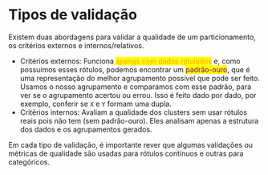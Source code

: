 # Tipos de validação

Existem duas abordagens para validar a qualidade de um particionamento, os critérios externos e internos/relativos.

* Critérios externos: Funciona <mark style="color:orange;">apenas com dados rotulados</mark> e, como possuímos esses rótulos, podemos encontrar um <mark style="color:purple;">padrão-ouro</mark>, que é uma representação do melhor agrupamento possível que pode ser feito. Usamos o nosso agrupamento e comparamos com esse padrão, para ver se o agrupamento acertou ou errou. Isso é feito dado por dado, por exemplo, conferir se `X` e `Y` formam uma dupla.
* Critérios internos: Avaliam a qualidade dos clusters sem usar rótulos reais pois não tem (sem padrão-ouro). Eles analisam apenas a estrutura dos dados e os agrupamentos gerados.

Em cada tipo de validação, é importante rever que algumas validações ou métricas de qualidade são usadas para rótulos contínuos e outras para categóricos.
